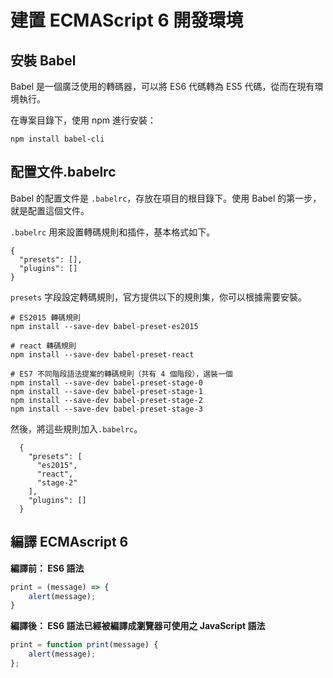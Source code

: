 # 建置 ECMAScript 6 開發環境

## 安裝 Babel

Babel 是一個廣泛使用的轉碼器，可以將 ES6 代碼轉為 ES5 代碼，從而在現有環境執行。

在專案目錄下，使用 npm 進行安裝：
```
npm install babel-cli
```

## 配置文件.babelrc

Babel 的配置文件是 `.babelrc`，存放在項目的根目錄下。使用 Babel 的第一步，就是配置這個文件。

`.babelrc` 用來設置轉碼規則和插件，基本格式如下。
```
{
  "presets": [],
  "plugins": []
}
```

`presets` 字段設定轉碼規則，官方提供以下的規則集，你可以根據需要安裝。
```
# ES2015 轉碼規則
npm install --save-dev babel-preset-es2015

# react 轉碼規則
npm install --save-dev babel-preset-react

# ES7 不同階段語法提案的轉碼規則（共有 4 個階段），選裝一個
npm install --save-dev babel-preset-stage-0
npm install --save-dev babel-preset-stage-1
npm install --save-dev babel-preset-stage-2
npm install --save-dev babel-preset-stage-3
```

然後，將這些規則加入`.babelrc`。

```
  {
    "presets": [
      "es2015",
      "react",
      "stage-2"
    ],
    "plugins": []
  }
```

## 編譯 ECMAscript 6

**編譯前： ES6 語法**
```javascript
print = (message) => {
    alert(message);
}
```


**編譯後： ES6 語法已經被編譯成瀏覽器可使用之 JavaScript 語法**
```javascript
print = function print(message) {
    alert(message);
};
```

